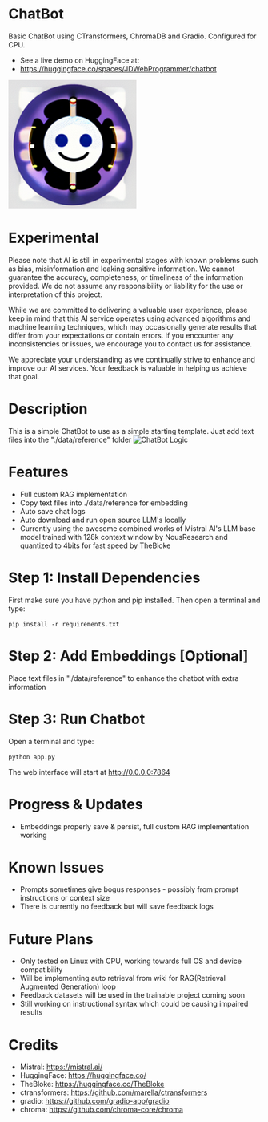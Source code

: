 
# ChatBot
Basic ChatBot using CTransformers, ChromaDB and Gradio. Configured for CPU.
- See a live demo on HuggingFace at:
- https://huggingface.co/spaces/JDWebProgrammer/chatbot

![ChatBot](./assets/chatbot.png "ChatBot")

# Experimental
Please note that AI is still in experimental stages with known problems such as bias, misinformation and leaking sensitive information. We cannot guarantee the accuracy, completeness, or timeliness of the information provided. We do not assume any responsibility or liability for the use or interpretation of this project.

While we are committed to delivering a valuable user experience, please keep in mind that this AI service operates using advanced algorithms and machine learning techniques, which may occasionally generate results that differ from your expectations or contain errors. If you encounter any inconsistencies or issues, we encourage you to contact us for assistance.

We appreciate your understanding as we continually strive to enhance and improve our AI services. Your feedback is valuable in helping us achieve that goal.

# Description
This is a simple ChatBot to use as a simple starting template. Just add text files into the "./data/reference" folder 
![ChatBot Logic](./assets/logic.png "ChatBot Logic")

# Features
- Full custom RAG implementation
- Copy text files into ./data/reference for embedding
- Auto save chat logs
- Auto download and run open source LLM's locally
- Currently using the awesome combined works of Mistral AI's LLM base model trained with 128k context window by NousResearch and quantized to 4bits for fast speed by TheBloke

# Step 1: Install Dependencies
First make sure you have python and pip installed. Then open a terminal and type:
```shell
pip install -r requirements.txt
```


# Step 2: Add Embeddings [Optional]
Place text files in "./data/reference" to enhance the chatbot with extra information

# Step 3: Run Chatbot
Open a terminal and type:
```shell
python app.py
```

The web interface will start at http://0.0.0.0:7864

# Progress & Updates
- Embeddings properly save & persist, full custom RAG implementation working

# Known Issues
- Prompts sometimes give bogus responses - possibly from prompt instructions or context size
- There is currently no feedback but will save feedback logs

# Future Plans
- Only tested on Linux with CPU, working towards full OS and device compatibility
- Will be implementing auto retrieval from wiki for RAG(Retrieval Augmented Generation) loop
- Feedback datasets will be used in the trainable project coming soon
- Still working on instructional syntax which could be causing impaired results

# Credits
- Mistral: https://mistral.ai/
- HuggingFace: https://huggingface.co/
- TheBloke: https://huggingface.co/TheBloke
- ctransformers: https://github.com/marella/ctransformers
- gradio: https://github.com/gradio-app/gradio
- chroma: https://github.com/chroma-core/chroma

